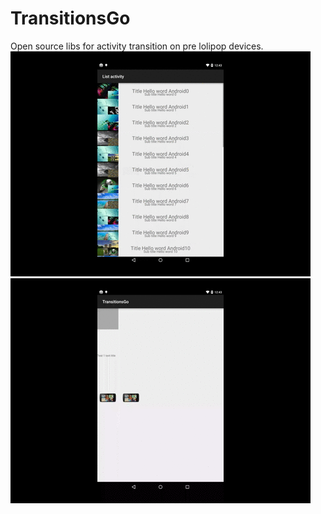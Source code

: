 # TransitionsGo
Open source libs for activity transition on pre lolipop devices.
![list](docs/list.gif)
![activity](docs/activity.gif)


